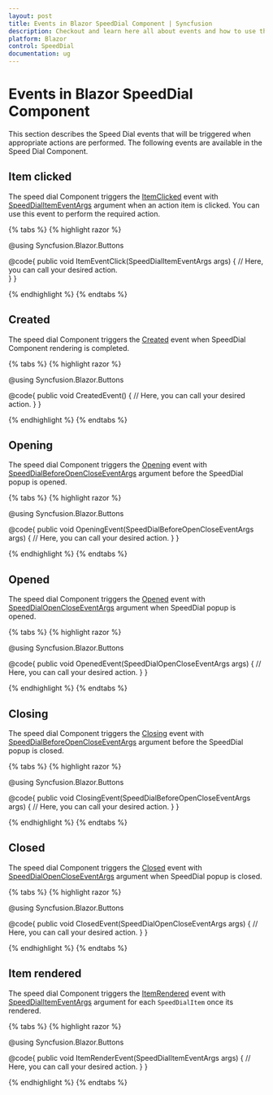 ```yaml
---
layout: post
title: Events in Blazor SpeedDial Component | Syncfusion
description: Checkout and learn here all about events and how to use them in Syncfusion Speed Dial component and much more.
platform: Blazor
control: SpeedDial
documentation: ug
---
```


# Events in Blazor SpeedDial Component

This section describes the Speed Dial events that will be triggered when appropriate actions are performed. The following events are available in the Speed Dial Component.

## Item clicked

The speed dial Component triggers the [ItemClicked](https://help.syncfusion.com/cr/blazor/Syncfusion.Blazor.Buttons.SfSpeedDial.html#Syncfusion_Blazor_Buttons_SfSpeedDial_ItemClicked) event with [SpeedDialItemEventArgs](https://help.syncfusion.com/cr/blazor/Syncfusion.Blazor.Buttons.SpeedDialItemEventArgs.html) argument when an action item is clicked. You can use this event to perform the required action.

{% tabs %}
{% highlight razor %}

@using Syncfusion.Blazor.Buttons

<SfSpeedDial OpenIconCss="e-icons e-edit" ItemClicked="ItemEventClick">
    <SpeedDialItems>
        <SpeedDialItem IconCss="e-icons e-cut"/>
        <SpeedDialItem IconCss="e-icons e-copy"/>
        <SpeedDialItem IconCss="e-icons e-paste"/>
    </SpeedDialItems>        
</SfSpeedDial>

@code{
    public void ItemEventClick(SpeedDialItemEventArgs args)
    {
        // Here, you can call your desired action.        
    }
}

{% endhighlight %}
{% endtabs %}

## Created

The speed dial Component triggers the [Created](https://help.syncfusion.com/cr/blazor/Syncfusion.Blazor.Buttons.SfSpeedDial.html#Syncfusion_Blazor_Buttons_SfSpeedDial_Created) event when SpeedDial Component rendering is completed.

{% tabs %}
{% highlight razor %}

@using Syncfusion.Blazor.Buttons

<SfSpeedDial Created="CreatedEvent" OpenIconCss="e-icons e-edit">
    <SpeedDialItems>
        <SpeedDialItem IconCss="e-icons e-cut"/>
        <SpeedDialItem IconCss="e-icons e-copy"/>
        <SpeedDialItem IconCss="e-icons e-paste"/>
    </SpeedDialItems>
</SfSpeedDial>

@code{
    public void CreatedEvent()
    {
        // Here, you can call your desired action.
    }
}

{% endhighlight %}
{% endtabs %}

## Opening

The speed dial Component triggers the [Opening](https://help.syncfusion.com/cr/blazor/Syncfusion.Blazor.Buttons.SfSpeedDial.html#Syncfusion_Blazor_Buttons_SfSpeedDial_Opening) event with [SpeedDialBeforeOpenCloseEventArgs](https://help.syncfusion.com/cr/blazor/Syncfusion.Blazor.Buttons.SpeedDialBeforeOpenCloseEventArgs.html) argument before the SpeedDial popup is opened.

{% tabs %}
{% highlight razor %}

@using Syncfusion.Blazor.Buttons

<SfSpeedDial Opening="OpeningEvent" OpenIconCss="e-icons e-edit">
    <SpeedDialItems>
        <SpeedDialItem IconCss="e-icons e-cut"/>
        <SpeedDialItem IconCss="e-icons e-copy"/>
        <SpeedDialItem IconCss="e-icons e-paste"/>
    </SpeedDialItems>
</SfSpeedDial>

@code{
    public void OpeningEvent(SpeedDialBeforeOpenCloseEventArgs args)
    {
        // Here, you can call your desired action.
    }
}

{% endhighlight %}
{% endtabs %}

## Opened

The speed dial Component triggers the [Opened](https://help.syncfusion.com/cr/blazor/Syncfusion.Blazor.Buttons.SfSpeedDial.html#Syncfusion_Blazor_Buttons_SfSpeedDial_Opened) event with [SpeedDialOpenCloseEventArgs](https://help.syncfusion.com/cr/blazor/Syncfusion.Blazor.Buttons.SpeedDialOpenCloseEventArgs.html) argument when SpeedDial popup is opened.

{% tabs %}
{% highlight razor %}

@using Syncfusion.Blazor.Buttons

<SfSpeedDial Opened="OpenedEvent" OpenIconCss="e-icons e-edit">
    <SpeedDialItems>
        <SpeedDialItem IconCss="e-icons e-cut"/>
        <SpeedDialItem IconCss="e-icons e-copy"/>
        <SpeedDialItem IconCss="e-icons e-paste"/>
    </SpeedDialItems>
</SfSpeedDial>

@code{
    public void OpenedEvent(SpeedDialOpenCloseEventArgs args)
    {
        // Here, you can call your desired action.
    }
}

{% endhighlight %}
{% endtabs %}

## Closing

The speed dial Component triggers the [Closing](https://help.syncfusion.com/cr/blazor/Syncfusion.Blazor.Buttons.SfSpeedDial.html#Syncfusion_Blazor_Buttons_SfSpeedDial_Closing) event with [SpeedDialBeforeOpenCloseEventArgs](https://help.syncfusion.com/cr/blazor/Syncfusion.Blazor.Buttons.SpeedDialBeforeOpenCloseEventArgs.html) argument before the SpeedDial popup is closed.

{% tabs %}
{% highlight razor %}

@using Syncfusion.Blazor.Buttons

<SfSpeedDial Closing="ClosingEvent" OpenIconCss="e-icons e-edit">
    <SpeedDialItems>
        <SpeedDialItem IconCss="e-icons e-cut"/>
        <SpeedDialItem IconCss="e-icons e-copy"/>
        <SpeedDialItem IconCss="e-icons e-paste"/>
    </SpeedDialItems>
</SfSpeedDial>

@code{
    public void ClosingEvent(SpeedDialBeforeOpenCloseEventArgs args)
    {
        // Here, you can call your desired action.
    }
}

{% endhighlight %}
{% endtabs %}

## Closed

The speed dial Component triggers the [Closed](https://help.syncfusion.com/cr/blazor/Syncfusion.Blazor.Buttons.SfSpeedDial.html#Syncfusion_Blazor_Buttons_SfSpeedDial_Closed) event with [SpeedDialOpenCloseEventArgs](https://help.syncfusion.com/cr/blazor/Syncfusion.Blazor.Buttons.SpeedDialOpenCloseEventArgs.html) argument when SpeedDial popup is closed.

{% tabs %}
{% highlight razor %}

@using Syncfusion.Blazor.Buttons

<SfSpeedDial Closed="ClosedEvent" OpenIconCss="e-icons e-edit">
    <SpeedDialItems>
        <SpeedDialItem IconCss="e-icons e-cut"/>
        <SpeedDialItem IconCss="e-icons e-copy"/>
        <SpeedDialItem IconCss="e-icons e-paste"/>
    </SpeedDialItems>
</SfSpeedDial>

@code{
    public void ClosedEvent(SpeedDialOpenCloseEventArgs args)
    {
        // Here, you can call your desired action.
    }
}

{% endhighlight %}
{% endtabs %}

## Item rendered

The speed dial Component triggers the [ItemRendered](https://help.syncfusion.com/cr/blazor/Syncfusion.Blazor.Buttons.SfSpeedDial.html#Syncfusion_Blazor_Buttons_SfSpeedDial_ItemRendered) event with [SpeedDialItemEventArgs](https://help.syncfusion.com/cr/blazor/Syncfusion.Blazor.Buttons.SpeedDialItemEventArgs.html) argument for each `SpeedDialItem` once its rendered.

{% tabs %}
{% highlight razor %}

@using Syncfusion.Blazor.Buttons

<SfSpeedDial ItemRendered="ItemRenderEvent" OpenIconCss="e-icons e-edit">
    <SpeedDialItems>
        <SpeedDialItem IconCss="e-icons e-cut"/>
        <SpeedDialItem IconCss="e-icons e-copy"/>
        <SpeedDialItem IconCss="e-icons e-paste"/>
    </SpeedDialItems>
</SfSpeedDial>

@code{
    public void ItemRenderEvent(SpeedDialItemEventArgs args)
    {
        // Here, you can call your desired action.
    }
}

{% endhighlight %}
{% endtabs %}